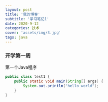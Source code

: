 ```yaml
---
layout: post
title: '我的博客'
subtitle: '学习笔记1'
date: 2020-9-12
categories: 技术
cover: 'assets/img/3.jpg'
tags: java 
---
```

### 开学第一周

第一个Java程序

```Java
public class test1 {
    public static void main(String[] args) {
        System.out.println("hello world");
    }
}
```
